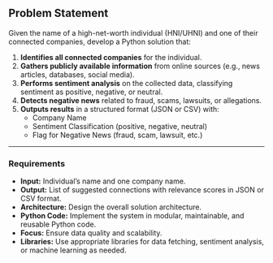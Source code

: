 ## Problem Statement

Given the name of a high-net-worth individual (HNI/UHNI) and one of their connected companies, develop a Python solution that:

1. **Identifies all connected companies** for the individual.
2. **Gathers publicly available information** from online sources (e.g., news articles, databases, social media).
3. **Performs sentiment analysis** on the collected data, classifying sentiment as positive, negative, or neutral.
4. **Detects negative news** related to fraud, scams, lawsuits, or allegations.
5. **Outputs results** in a structured format (JSON or CSV) with:
    - Company Name
    - Sentiment Classification (positive, negative, neutral)
    - Flag for Negative News (fraud, scam, lawsuit, etc.)

---

### Requirements

- **Input:** Individual’s name and one company name.
- **Output:** List of suggested connections with relevance scores in JSON or CSV format.
- **Architecture:** Design the overall solution architecture.
- **Python Code:** Implement the system in modular, maintainable, and reusable Python code.
- **Focus:** Ensure data quality and scalability.
- **Libraries:** Use appropriate libraries for data fetching, sentiment analysis, or machine learning as needed.

